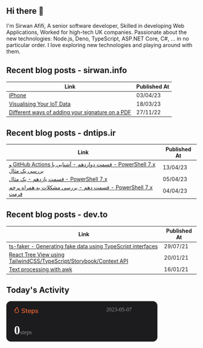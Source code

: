 ## Hi there 👋

I'm Sirwan Afifi, A senior software developer, Skilled in developing Web Applications, Worked for high-tech UK companies. Passionate about the new technologies: Node.js, Deno, TypeScript, ASP.NET Core, C#, ... in no particular order. I love exploring new technologies and playing around with them.

## Recent blog posts - sirwan.info
| Link | Published At |
| --- | --- |
| [iPhone](https://sirwan.info/blog/en/iphone-theft) | 03/04/23 |
| [Visualising Your IoT Data](https://sirwan.info/blog/en/visualising-your-iot-data) | 18/03/23 |
| [Different ways of adding your signature on a PDF](https://sirwan.info/blog/en/different-ways-of-adding-your-signature-on-a-pdf) | 27/11/22 |

## Recent blog posts - dntips.ir
| Link | Published At |
| --- | --- |
| [‫PowerShell 7.x - قسمت دوازدهم - آشنایی با GitHub Actions و بررسی یک مثال](https://www.dntips.ir/post/3475/powershell-7-x-%D9%82%D8%B3%D9%85%D8%AA-%D8%AF%D9%88%D8%A7%D8%B2%D8%AF%D9%87%D9%85-%D8%A2%D8%B4%D9%86%D8%A7%DB%8C%DB%8C-%D8%A8%D8%A7-github-actions-%D9%88-%D8%A8%D8%B1%D8%B1%D8%B3%DB%8C-%DB%8C%DA%A9-%D9%85%D8%AB%D8%A7%D9%84?updated=1402-01-24-22-48) | 13/04/23 |
| [‫PowerShell 7.x - قسمت یازدهم - یک مثال](https://www.dntips.ir/post/3466/powershell-7-x-%D9%82%D8%B3%D9%85%D8%AA-%DB%8C%D8%A7%D8%B2%D8%AF%D9%87%D9%85-%DB%8C%DA%A9-%D9%85%D8%AB%D8%A7%D9%84?updated=1402-01-16-09-35) | 05/04/23 |
| [‫PowerShell 7.x - قسمت دهم - بررسی مشکلات به همراه پرچم فرمت](https://www.dntips.ir/post/3465/powershell-7-x-%D9%82%D8%B3%D9%85%D8%AA-%D8%AF%D9%87%D9%85-%D8%A8%D8%B1%D8%B1%D8%B3%DB%8C-%D9%85%D8%B4%DA%A9%D9%84%D8%A7%D8%AA-%D8%A8%D9%87-%D9%87%D9%85%D8%B1%D8%A7%D9%87-%D9%BE%D8%B1%DA%86%D9%85-%D9%81%D8%B1%D9%85%D8%AA?updated=1402-01-15-12-45) | 04/04/23 |

## Recent blog posts - dev.to
| Link | Published At |
| --- | --- |
| [ts-faker - Generating fake data using TypeScript interfaces](https://dev.to/sirwanafifi/ts-faker-generating-fake-data-using-typescript-interfaces-2em2) | 29/07/21 |
| [React Tree View using TailwindCSS/TypeScript/Storybook/Context API](https://dev.to/sirwanafifi/react-tree-view-using-tailwindcss-typescript-storybook-context-api-11i9) | 20/01/21 |
| [Text processing with awk](https://dev.to/sirwanafifi/text-processing-with-awk-4jic) | 16/01/21 |

##

## Today's Activity

<img src="./assets/step.svg" width="400px">




















